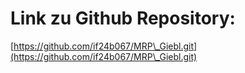 # Link zu Github Repository:
[https://github.com/if24b067/MRP\_Giebl.git](https://github.com/if24b067/MRP\_Giebl.git)
